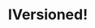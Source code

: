 ---
type: docs
title: "IVersioned!"
linkTitle: "IVersioned!"
gitUrl: "https://github.com/pip-services3-go/pip-services3-commons-go"
description: > 
    **TODO: this is not implemented for this language yet**

---